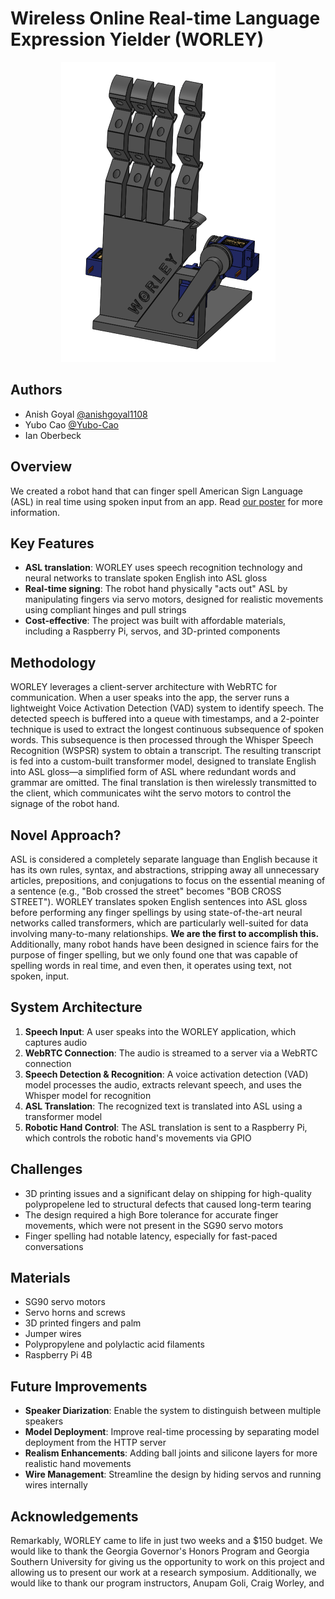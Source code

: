 # Wireless Online Real-time Language Expression Yielder (WORLEY)

<p align="center">
  <img src="log/img/cad/hand.png">
</p>

## Authors
- Anish Goyal [@anishgoyal1108](https://github.com/anishgoyal1108)
- Yubo Cao [@Yubo-Cao](https://github.com/Yubo-Cao)
- Ian Oberbeck

## Overview
We created a robot hand that can finger spell American Sign Language (ASL) in real time using spoken input from an app. Read [our poster](poster/Poster.pdf) for more information.

## Key Features
- **ASL translation**: WORLEY uses speech recognition technology and neural networks to translate spoken English into ASL gloss
- **Real-time signing**: The robot hand physically "acts out" ASL by manipulating fingers via servo motors, designed for realistic movements using compliant hinges and pull strings
- **Cost-effective**: The project was built with affordable materials, including a Raspberry Pi, servos, and 3D-printed components

## Methodology
WORLEY leverages a client-server architecture with WebRTC for communication. When a user speaks into the app, the server runs a lightweight Voice Activation Detection (VAD) system to identify speech. The detected speech is buffered into a queue with timestamps, and a 2-pointer technique is used to extract the longest continuous subsequence of spoken words. This subsequence is then processed through the Whisper Speech Recognition (WSPSR) system to obtain a transcript. The resulting transcript is fed into a custom-built transformer model, designed to translate English into ASL gloss—a simplified form of ASL where redundant words and grammar are omitted. The final translation is then wirelessly transmitted to the client, which communicates wiht the servo motors to control the signage of the robot hand.

## Novel Approach?
ASL is considered a completely separate language than English because it has its own rules, syntax, and abstractions, stripping away all unnecessary articles, prepositions, and conjugations to focus on the essential meaning of a sentence (e.g., "Bob crossed the street" becomes "BOB CROSS STREET"). WORLEY translates spoken English sentences into ASL gloss before performing any finger spellings by using state-of-the-art neural networks called transformers, which are particularly well-suited for data involving many-to-many relationships. **We are the first to accomplish this.** Additionally, many robot hands have been designed in science fairs for the purpose of finger spelling, but we only found one that was capable of spelling words in real time, and even then, it operates using text, not spoken, input.

## System Architecture
1. **Speech Input**: A user speaks into the WORLEY application, which captures audio
2. **WebRTC Connection**: The audio is streamed to a server via a WebRTC connection
3. **Speech Detection & Recognition**: A voice activation detection (VAD) model processes the audio, extracts relevant speech, and uses the Whisper model for recognition
4. **ASL Translation**: The recognized text is translated into ASL using a transformer model
5. **Robotic Hand Control**: The ASL translation is sent to a Raspberry Pi, which controls the robotic hand's movements via GPIO

## Challenges
- 3D printing issues and a significant delay on shipping for high-quality polypropelene led to structural defects that caused long-term tearing
- The design required a high Bore tolerance for accurate finger movements, which were not present in the SG90 servo motors
- Finger spelling had notable latency, especially for fast-paced conversations

## Materials
- SG90 servo motors
- Servo horns and screws
- 3D printed fingers and palm
- Jumper wires
- Polypropylene and polylactic acid filaments
- Raspberry Pi 4B

## Future Improvements
- **Speaker Diarization**: Enable the system to distinguish between multiple speakers
- **Model Deployment**: Improve real-time processing by separating model deployment from the HTTP server
- **Realism Enhancements**: Adding ball joints and silicone layers for more realistic hand movements
- **Wire Management**: Streamline the design by hiding servos and running wires internally

## Acknowledgements
Remarkably, WORLEY came to life in just two weeks and a $150 budget. We would like to thank the Georgia Governor's Honors Program and Georgia Southern University for giving us the opportunity to work on this project and allowing us to present our work at a research symposium. Additionally, we would like to thank our program instructors, Anupam Goli, Craig Worley, and 
